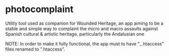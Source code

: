 # photocomplaint
Utility tool used as companion for Wounded Heritage, an app aiming to be a stable and simple way to complaint the micro and macro assaults against Spanish cultural &amp; artistic heritage, particularly the Andalusian one

NOTE: In order to make it fully functional, the app must to have "_.htaccess" files renamed to ".htaccess".
